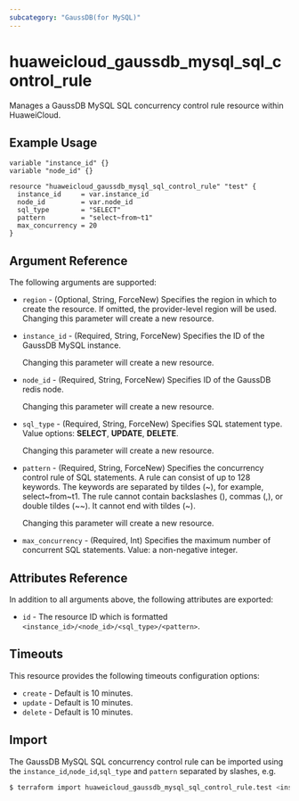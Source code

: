 ```yaml
---
subcategory: "GaussDB(for MySQL)"
---
```


# huaweicloud_gaussdb_mysql_sql_control_rule

Manages a GaussDB MySQL SQL concurrency control rule resource within HuaweiCloud.

## Example Usage

```hcl
variable "instance_id" {}
variable "node_id" {}

resource "huaweicloud_gaussdb_mysql_sql_control_rule" "test" {
  instance_id     = var.instance_id
  node_id         = var.node_id
  sql_type        = "SELECT"
  pattern         = "select~from~t1"
  max_concurrency = 20
}
```

## Argument Reference

The following arguments are supported:

* `region` - (Optional, String, ForceNew) Specifies the region in which to create the resource.
  If omitted, the provider-level region will be used. Changing this parameter will create a new resource.

* `instance_id` - (Required, String, ForceNew) Specifies the ID of the GaussDB MySQL instance.

  Changing this parameter will create a new resource.

* `node_id` - (Required, String, ForceNew) Specifies ID of the GaussDB redis node.

  Changing this parameter will create a new resource.

* `sql_type` - (Required, String, ForceNew) Specifies SQL statement type.
  Value options: **SELECT**, **UPDATE**, **DELETE**.

  Changing this parameter will create a new resource.

* `pattern` - (Required, String, ForceNew) Specifies the concurrency control rule of SQL statements. A rule can consist
  of up to 128 keywords. The keywords are separated by tildes (~), for example, select~from~t1. The rule cannot contain
  backslashes (\), commas (,), or double tildes (~~). It cannot end with tildes (~).

  Changing this parameter will create a new resource.

* `max_concurrency` - (Required, Int) Specifies the maximum number of concurrent SQL statements.
  Value: a non-negative integer.

## Attributes Reference

In addition to all arguments above, the following attributes are exported:

* `id` - The resource ID which is formatted `<instance_id>/<node_id>/<sql_type>/<pattern>`.

## Timeouts

This resource provides the following timeouts configuration options:

* `create` - Default is 10 minutes.
* `update` - Default is 10 minutes.
* `delete` - Default is 10 minutes.

## Import

The GaussDB MySQL SQL concurrency control rule can be imported using the `instance_id`,`node_id`,`sql_type` and
`pattern` separated by slashes, e.g.

```bash
$ terraform import huaweicloud_gaussdb_mysql_sql_control_rule.test <instance_id>/<node_id>/<sql_type>/<pattern>
```
